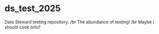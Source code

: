 # ds_test_2025
Data Steward testing repository.
/br
The abundance of testing!
/br
Maybe i should cook tofu?
